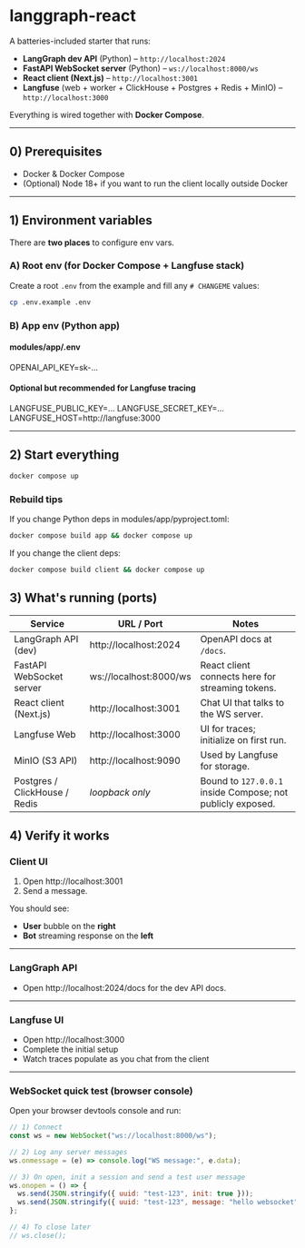 # langgraph-react

A batteries-included starter that runs:

- **LangGraph dev API** (Python) – `http://localhost:2024`
- **FastAPI WebSocket server** (Python) – `ws://localhost:8000/ws`
- **React client (Next.js)** – `http://localhost:3001`
- **Langfuse** (web + worker + ClickHouse + Postgres + Redis + MinIO) – `http://localhost:3000`

Everything is wired together with **Docker Compose**.

---

## 0) Prerequisites

- Docker & Docker Compose
- (Optional) Node 18+ if you want to run the client locally outside Docker

---

## 1) Environment variables

There are **two places** to configure env vars.

### A) Root env (for Docker Compose + Langfuse stack)

Create a root `.env` from the example and fill any `# CHANGEME` values:

```bash
cp .env.example .env
```

### B) App env (Python app)

#### modules/app/.env

OPENAI_API_KEY=sk-...

#### Optional but recommended for Langfuse tracing

LANGFUSE_PUBLIC_KEY=...
LANGFUSE_SECRET_KEY=...
LANGFUSE_HOST=http://langfuse:3000

---

## 2) Start everything

```bash
docker compose up
```

### Rebuild tips

If you change Python deps in modules/app/pyproject.toml:

```bash
docker compose build app && docker compose up
```

If you change the client deps:

```bash
docker compose build client && docker compose up
```

## 3) What's running (ports)

| Service                       | URL / Port             | Notes                                                      |
| ----------------------------- | ---------------------- | ---------------------------------------------------------- |
| LangGraph API (dev)           | http://localhost:2024  | OpenAPI docs at `/docs`.                                   |
| FastAPI WebSocket server      | ws://localhost:8000/ws | React client connects here for streaming tokens.           |
| React client (Next.js)        | http://localhost:3001  | Chat UI that talks to the WS server.                       |
| Langfuse Web                  | http://localhost:3000  | UI for traces; initialize on first run.                    |
| MinIO (S3 API)                | http://localhost:9090  | Used by Langfuse for storage.                              |
| Postgres / ClickHouse / Redis | _loopback only_        | Bound to `127.0.0.1` inside Compose; not publicly exposed. |

## 4) Verify it works

### Client UI

1. Open http://localhost:3001
2. Send a message.

You should see:

- **User** bubble on the **right**
- **Bot** streaming response on the **left**

---

### LangGraph API

- Open http://localhost:2024/docs for the dev API docs.

---

### Langfuse UI

- Open http://localhost:3000
- Complete the initial setup
- Watch traces populate as you chat from the client

---

### WebSocket quick test (browser console)

Open your browser devtools console and run:

```js
// 1) Connect
const ws = new WebSocket("ws://localhost:8000/ws");

// 2) Log any server messages
ws.onmessage = (e) => console.log("WS message:", e.data);

// 3) On open, init a session and send a test user message
ws.onopen = () => {
  ws.send(JSON.stringify({ uuid: "test-123", init: true }));
  ws.send(JSON.stringify({ uuid: "test-123", message: "hello websocket" }));
};

// 4) To close later
// ws.close();
```
